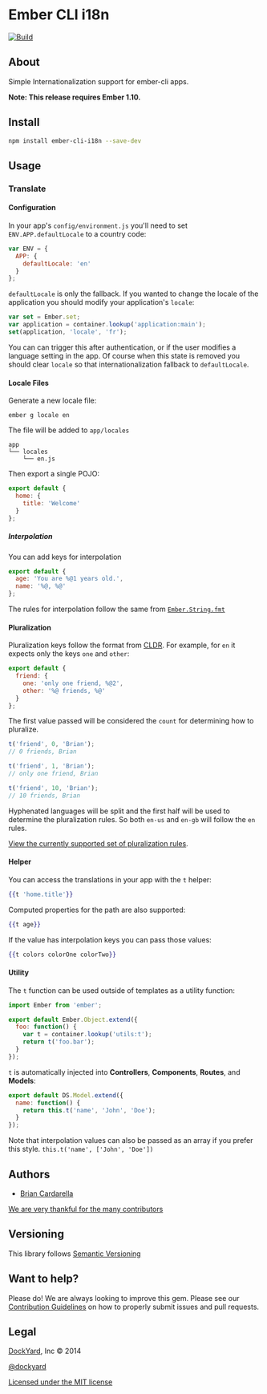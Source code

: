 # Ember CLI i18n

[![Build](https://travis-ci.org/dockyard/ember-cli-i18n.svg?branch=master)](https://travis-ci.org/dockyard/ember-cli-i18n)

## About ##

Simple Internationalization support for ember-cli apps.

**Note: This release requires Ember 1.10.**

## Install ##

```bash
npm install ember-cli-i18n --save-dev
```

## Usage ##

### Translate

#### Configuration

In your app's `config/environment.js` you'll need to set
`ENV.APP.defaultLocale` to a country code:

```javascript
var ENV = {
  APP: {
    defaultLocale: 'en'
  }
};
```

`defaultLocale` is only the fallback. If you wanted to change the locale
of the application you should modify your application's `locale`:

```js
var set = Ember.set;
var application = container.lookup('application:main');
set(application, 'locale', 'fr');
```

You can can trigger this after authentication, or if the user modifies a
language setting in the app. Of course when this state is removed you
should clear `locale` so that internationalization fallback to
`defaultLocale`.

#### Locale Files

Generate a new locale file:

```
ember g locale en
```

The file will be added to `app/locales`

```
app
└── locales
    └── en.js
```

Then export a single POJO:

```javascript
export default {
  home: {
    title: 'Welcome'
  }
};
```

##### Interpolation

You can add keys for interpolation

```javascript
export default {
  age: 'You are %@1 years old.',
  name: '%@, %@'
};
```

The rules for interpolation follow the same from
[`Ember.String.fmt`](http://emberjs.com/api/classes/Ember.String.html#method_fmt)

#### Pluralization

Pluralization keys follow the format from
[CLDR](http://unicode.org/repos/cldr-tmp/trunk/diff/supplemental/language_plural_rules.html).
For example, for `en` it expects only the keys `one` and `other`:

```javascript
export default {
  friend: {
    one: 'only one friend, %@2',
    other: '%@ friends, %@'
  }
};
```

The first value passed will be considered the `count` for determining
how to pluralize. 

```javascript
t('friend', 0, 'Brian');
// 0 friends, Brian

t('friend', 1, 'Brian');
// only one friend, Brian

t('friend', 10, 'Brian');
// 10 friends, Brian
```

Hyphenated languages will be split and the first half will be used to
determine the pluralization rules. So both `en-us` and `en-gb` will
follow the `en` rules.

[View the currently supported set of pluralization rules](/addon/rules/).

#### Helper

You can access the translations in your app with the `t` helper:

```handlebars
{{t 'home.title'}}
```

Computed properties for the path are also supported:

```handlebars
{{t age}}
```

If the value has interpolation keys you can pass those values:

```handlebars
{{t colors colorOne colorTwo}}
```

#### Utility

The `t` function can be used outside of templates as a utility function:

```javascript
import Ember from 'ember';

export default Ember.Object.extend({
  foo: function() {
    var t = container.lookup('utils:t');
    return t('foo.bar');
  }
});
```

`t` is automatically injected into **Controllers**, **Components**,
**Routes**, and **Models**:

```javascript
export default DS.Model.extend({
  name: function() {
    return this.t('name', 'John', 'Doe');
  }
});
```
Note that interpolation values can also be passed as an array if you prefer this style. `this.t('name', ['John', 'Doe'])` 

## Authors ##

* [Brian Cardarella](http://twitter.com/bcardarella)

[We are very thankful for the many contributors](https://github.com/dockyard/ember-cli-i18n/graphs/contributors)

## Versioning ##

This library follows [Semantic Versioning](http://semver.org)

## Want to help? ##

Please do! We are always looking to improve this gem. Please see our
[Contribution Guidelines](https://github.com/dockyard/ember-cli-i18n/blob/master/CONTRIBUTING.md)
on how to properly submit issues and pull requests.

## Legal ##

[DockYard](http://dockyard.com), Inc &copy; 2014

[@dockyard](http://twitter.com/dockyard)

[Licensed under the MIT license](http://www.opensource.org/licenses/mit-license.php)
